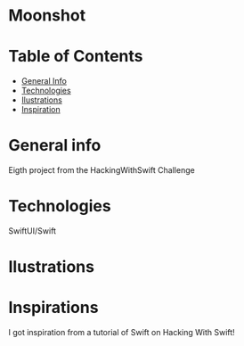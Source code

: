 # Moonshot
# Table of Contents

- <a href="https://github.com/sergiosepulveda09/Moonshot/tree/main#general-info" >General Info</a>
- <a href="https://github.com/sergiosepulveda09/Moonshot/tree/main#technologies">Technologies</a>
- <a href="https://github.com/sergiosepulveda09/Moonshot/tree/main#ilustrations">Ilustrations</a>
- <a href="https://github.com/sergiosepulveda09/Moonshot/tree/main#inspirations">Inspiration</a>

# General info

Eigth project from the HackingWithSwift Challenge

# Technologies
SwiftUI/Swift

# Ilustrations



# Inspirations
I got inspiration from a tutorial of Swift on Hacking With Swift! 
